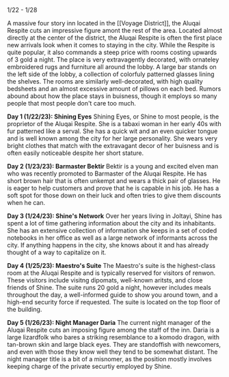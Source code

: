 1/22 - 1/28

A massive four story inn located in the [[Voyage District]], the Aluqai Respite cuts an impressive figure amont the rest of the area. Located almost directly at the center of the district, the Aluqai Respite is often the first place new arrivals look when it comes to staying in the city.  While the Respite is quite popular, it also commands a steep price with rooms costing upwards of 3 gold a night. The place is very extravagently decorated, with ornateley embroidered rugs and furniture all around the lobby. A large bar stands on the left side of the lobby, a collection of colorfuly patterned glasses lining the shelves. The rooms are similarly well-decorated, with high quality bedsheets and an almost excessive amount of pillows on each bed. Rumors abound about how the place stays in buisness, though it employs so many people that most people don't care too much.

**Day 1 (1/22/23): Shining Eyes**
	Shining Eyes, or Shine to most people, is the proprietor of the Aluqai Respite. She is a tabaxi woman in her early 40s with fur patterned like a serval. She has a quick wit and an even quicker tongue and is well known among the city for her large personality. She wears very bright clothes that match with the extravagant decor of her buisness and is often easily noticeable despite her short stature.

**Day 2 (1/23/23): Barmaster Bektir**
	Bektir is a young and excited elven man who was recently promoted to Barmaster of the Aluqai Respite. He has short brown hair that is often unkempt and wears a thick pair of glasses. He is eager to help customers and prove that he is capable in his job. He has a soft spot for those down on their luck and often tries to give them discounts when he can.

**Day 3 (1/24/23): Shine's Network**
	Over her years living in Joltayi, Shine has spent a lot of time gathering information about the city and its inhabitants. She has an extensive collection of information she keeps in a set of coded notebooks in her office as well as a large network of informants across the city. If anything happens in the city, she knows about it and has already thought of a way to capitalize on it.

**Day 4 (1/25/23): Maestro's Suite**
	The Maestro's suite is the highest-class room at the Aluqai Respite and is typically reserved for visitors of renwon. These visitors include visitng dipomats, well-known aritsts, and close friends of Shine. The suite runs 20 gold a night, however includes meals throughout the day, a well-informed guide to show you around town, and a high-end security force if requested. The suite is located on the top floor of the building. 

**Day 5 (1/26/23): Night Manager Daria**
	The current night manager of the Aluqai Respite cuts an imposing figure among the staff of the inn. Daria is a large lizardfolk who bares a striking resemblance to a komodo dragon, with tan-brown skin and large black eyes. They are standoffish with newcomers, and even with those they know well they tend to be somewhat distant. The night manager title is a bit of a misnomer, as the position mostly involves keeping charge of the private securtiy employed by Shine.